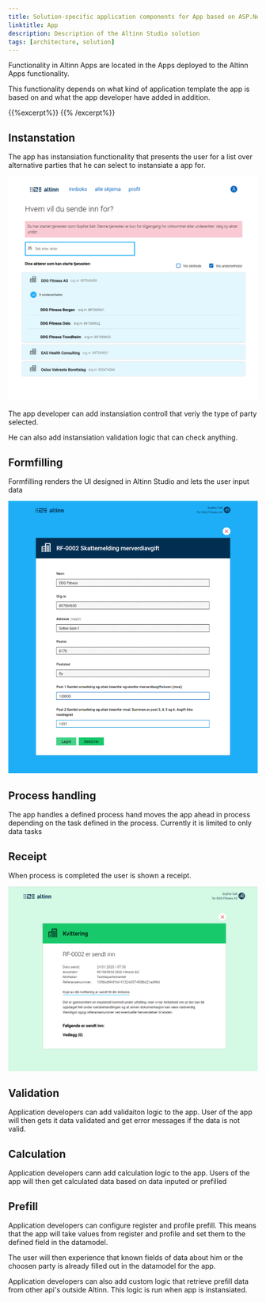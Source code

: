 ```yaml
---
title: Solution-specific application components for App based on ASP.Net template
linktitle: App
description: Description of the Altinn Studio solution
tags: [architecture, solution]
---
```


Functionality in Altinn Apps are located in the Apps deployed to the Altinn Apps functionality.

This functionality depends on what kind of application template the app is based on and what the app developer have added in addition. 


{{%excerpt%}}
<object data="/technology/architecture/components/application/solution/altinn-apps/altinnapps__solutionarchitecture.svg" type="image/svg+xml" style="width: 100%;"></object>
{{% /excerpt%}}

## Instanstation

The app has instansiation functionality that presents the user for a list over alternative parties that he can select to instansiate a app for.

![Dashboard](selectparty.png "Select party view")

The app developer can add instansiation controll that veriy the type of party selected.

He can also add instansiation validation logic that can check anything.

## Formfilling

Formfilling renders the UI designed in Altinn Studio and lets the user input data


![Dashboard](formfilling.png "Form filling view")

## Process handling

The app handles a defined process hand moves the app ahead in process depending on the task defined in the process. Currently it is limited to only data tasks

## Receipt

When process is completed the user is shown a receipt.

![receipt](receipt.png "Receipt")


## Validation

Application developers can add validaiton logic to the app. User of the app will then gets it data validated and get error messages if the data is not valid.

## Calculation
Application developers cann add calculation logic to the app. Users of the app will then get calculated data based on data inputed or prefilled

## Prefill
Application developers can configure register and profile prefill.
This means that the app will take values from register and profile and set them to the defined field in the datamodel.

The user will then experience that known fields of data about him or the choosen party is already filled out in the datamodel for the app.

Application developers can also add custom logic that retrieve prefill data from other api's outside Altinn. 
This logic is run when app is instansiated.
